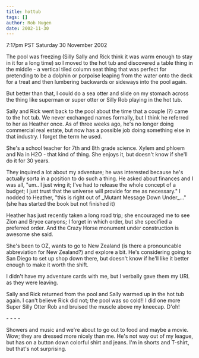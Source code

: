 ```yaml
---
title: hottub
tags: []
author: Rob Nugen
date: 2002-11-30
---
```


<p class=date>7:17pm PST Saturday 30 November 2002</p>

<p>The pool was freezing (Silly Sally and Rick think it was warm
enough to stay in it for a long time) so I moved to the hot tub and
discovered a table thing in the middle - a vertical tiled column seat
thing that was perfect for pretending to be a dolphin or porpoise
leaping from the water onto the deck for a treat and then lumbering
backwards or sideways into the pool again.</p>

<p>But better than that, I could do a sea otter and slide on my
stomach across the thing like superman or super otter or Silly Rob
playing in the hot tub.</p>

<p>Sally and Rick went back to the pool about the time that a couple
(?) came to the hot tub.  We never exchanged names formally, but I
think he referred to her as Heather once.  As of three weeks ago, he's
no longer doing commercial real estate, but now has a possible job
doing something else in that industry.  I forget the term he used.</p>

<p>She's a school teacher for 7th and 8th grade science.  Xylem and
phloem and Na in H2O - that kind of thing.  She enjoys it, but doesn't
know if she'll do it for 30 years.</p>

<p>They inquired a lot about my adventure; he was interested because
he's actually sorta in a position to do such a thing.  He asked about
finances and I was all, "um.. I just wing it; I've had to release the
whole concept of a budget; I just trust that the universe will provide
for me as necessary."  I nodded to Heather, "this is right out of
_Mutant Message Down Under_..." (she has started the book but not
finished it)</p>

<p>Heather has just recently taken a long road trip; she encouraged me
to see Zion and Bryce canyons; I forget in which order, but she
specified a preferred order.  And the Crazy Horse monument under
construction is awesome she said.</p>

<p>She's been to OZ, wants to go to New Zealand (is there a pronouncable
abbreviation for New Zealand?) and explore a bit.  He's considering
going to San Diego to set up shop down there, but doesn't know if
he'll like it better enough to make it worth the shift.</p>

<p>I didn't have my adventure cards with me, but I verbally gave them
my URL as they were leaving.</p>

<p>Sally and Rick returned from the pool and Sally warmed up in the
hot tub again.  I can't believe Rick did not; the pool was so cold!!
I did one more Super Silly Otter Rob and bruised the muscle above my
kneecap.  D'oh!</p>

<p>- - - -</p>

<p>Showers and music and we're about to go out to food and maybe a
movie.  Wow; they are dressed more nicely than me.  He's not way out
of my league, but has on a button down colorful shirt and jeans.  I'm
in shorts and T-shirt, but that's not surprising.</p>
